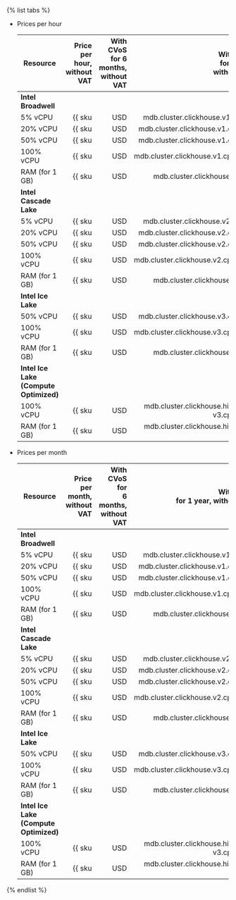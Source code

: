 {% list tabs %}

- Prices per hour

   | Resource | Price per hour,<br>without VAT | With CVoS<br>for 6 months,<br>without VAT | With CVoS<br>for 1 year,<br>without VAT |
   |----------------|--------------------------------------------------------:|-----------------------------------------------------------------------------:|-----------------------------------------------------------------------------:|
   | **Intel Broadwell** |
   | 5% vCPU | {{ sku|USD|mdb.cluster.clickhouse.v1.cpu.c5|string }} | − | − |
   | 20% vCPU | {{ sku|USD|mdb.cluster.clickhouse.v1.cpu.c20|string }} | − | − |
   | 50% vCPU | {{ sku|USD|mdb.cluster.clickhouse.v1.cpu.c50|string }} | − | − |
   | 100% vCPU | {{ sku|USD|mdb.cluster.clickhouse.v1.cpu.c100|string }} | − | − |
   | RAM (for 1 GB) | {{ sku|USD|mdb.cluster.clickhouse.v1.ram|string }} | − | − |
   | **Intel Cascade Lake** |
   | 5% vCPU | {{ sku|USD|mdb.cluster.clickhouse.v2.cpu.c5|string }} | − | − |
   | 20% vCPU | {{ sku|USD|mdb.cluster.clickhouse.v2.cpu.c20|string }} | − | − |
   | 50% vCPU | {{ sku|USD|mdb.cluster.clickhouse.v2.cpu.c50|string }} | − | − |
   | 100% vCPU | {{ sku|USD|mdb.cluster.clickhouse.v2.cpu.c100|string }} | {{ sku|USD|v1.commitment.selfcheckout.m6.mdb.ch.cpu.c100.v2|string }} (-15%) | {{ sku|USD|v1.commitment.selfcheckout.y1.mdb.ch.cpu.c100.v2|string }} (-22%) |
   | RAM (for 1 GB) | {{ sku|USD|mdb.cluster.clickhouse.v2.ram|string }} | {{ sku|USD|v1.commitment.selfcheckout.m6.mdb.ch.ram.v2|string }} (-15%) | {{ sku|USD|v1.commitment.selfcheckout.y1.mdb.ch.ram.v2|string }} (-22%) |
   | **Intel Ice Lake** |
   | 50% vCPU | {{ sku|USD|mdb.cluster.clickhouse.v3.cpu.c50|string }} | − | − |
   | 100% vCPU | {{ sku|USD|mdb.cluster.clickhouse.v3.cpu.c100|string }} | {{ sku|USD|v1.commitment.selfcheckout.m6.mdb.ch.cpu.c100.v3|string }} (-15%) | {{ sku|USD|v1.commitment.selfcheckout.y1.mdb.ch.cpu.c100.v3|string }} (-22%) |
   | RAM (for 1 GB) | {{ sku|USD|mdb.cluster.clickhouse.v3.ram|string }} | {{ sku|USD|v1.commitment.selfcheckout.m6.mdb.ch.ram.v3|string }} (-15%) | {{ sku|USD|v1.commitment.selfcheckout.y1.mdb.ch.ram.v3|string }} (-22%) |
   | **Intel Ice Lake (Compute Optimized)** |
   | 100% vCPU | {{ sku|USD|mdb.cluster.clickhouse.highfreq-v3.cpu.c100|string }} | − | − |
   | RAM (for 1 GB) | {{ sku|USD|mdb.cluster.clickhouse.highfreq-v3.ram|string }} | − | − |

- Prices per month

   | Resource | Price per month,<br>without VAT | With CVoS for<br>6 months, without VAT | With CVoS<br>for 1 year, without VAT |
   |----------------|--------------------------------------------------------------:|-----------------------------------------------------------------------------------:|-----------------------------------------------------------------------------------:|
   | **Intel Broadwell** |
   | 5% vCPU | {{ sku|USD|mdb.cluster.clickhouse.v1.cpu.c5|month|string }} | − | − |
   | 20% vCPU | {{ sku|USD|mdb.cluster.clickhouse.v1.cpu.c20|month|string }} | − | − |
   | 50% vCPU | {{ sku|USD|mdb.cluster.clickhouse.v1.cpu.c50|month|string }} | − | − |
   | 100% vCPU | {{ sku|USD|mdb.cluster.clickhouse.v1.cpu.c100|month|string }} | − | − |
   | RAM (for 1 GB) | {{ sku|USD|mdb.cluster.clickhouse.v1.ram|month|string }} | − | − |
   | **Intel Cascade Lake** |
   | 5% vCPU | {{ sku|USD|mdb.cluster.clickhouse.v2.cpu.c5|month|string }} | − | − |
   | 20% vCPU | {{ sku|USD|mdb.cluster.clickhouse.v2.cpu.c20|month|string }} | − | − |
   | 50% vCPU | {{ sku|USD|mdb.cluster.clickhouse.v2.cpu.c50|month|string }} | − | − |
   | 100% vCPU | {{ sku|USD|mdb.cluster.clickhouse.v2.cpu.c100|month|string }} | {{ sku|USD|v1.commitment.selfcheckout.m6.mdb.ch.cpu.c100.v2|month|string }} (-15%) | {{ sku|USD|v1.commitment.selfcheckout.y1.mdb.ch.cpu.c100.v2|month|string }} (-22%) |
   | RAM (for 1 GB) | {{ sku|USD|mdb.cluster.clickhouse.v2.ram|month|string }} | {{ sku|USD|v1.commitment.selfcheckout.m6.mdb.ch.ram.v2|month|string }} (-15%) | {{ sku|USD|v1.commitment.selfcheckout.y1.mdb.ch.ram.v2|month|string }} (-22%) |
   | **Intel Ice Lake** |
   | 50% vCPU | {{ sku|USD|mdb.cluster.clickhouse.v3.cpu.c50|month|string }} | − | − |
   | 100% vCPU | {{ sku|USD|mdb.cluster.clickhouse.v3.cpu.c100|month|string }} | {{ sku|USD|v1.commitment.selfcheckout.m6.mdb.ch.cpu.c100.v3|month|string }} (-15%) | {{ sku|USD|v1.commitment.selfcheckout.y1.mdb.ch.cpu.c100.v3|month|string }} (-22%) |
   | RAM (for 1 GB) | {{ sku|USD|mdb.cluster.clickhouse.v3.ram|month|string }} | {{ sku|USD|v1.commitment.selfcheckout.m6.mdb.ch.ram.v3|month|string }} (-15%) | {{ sku|USD|v1.commitment.selfcheckout.y1.mdb.ch.ram.v3|month|string }} (-22%) |
   | **Intel Ice Lake (Compute Optimized)** |
   | 100% vCPU | {{ sku|USD|mdb.cluster.clickhouse.highfreq-v3.cpu.c100|month|string }} | − | − |
   | RAM (for 1 GB) | {{ sku|USD|mdb.cluster.clickhouse.highfreq-v3.ram|month|string }} | − | − |

{% endlist %}